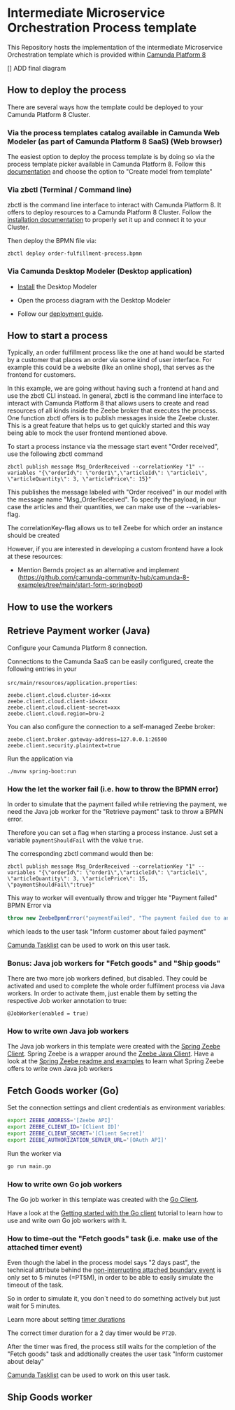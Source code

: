 # Intermediate Microservice Orchestration Process template

This Repository hosts the implementation of the intermediate Microservice Orchestration template which is provided within [Camunda Platform 8](https://accounts.cloud.camunda.io/signup)

[] ADD final diagram

## How to deploy the process

There are several ways how the template could be deployed to your Camunda Platform 8 Cluster.

### Via the process templates catalog available in Camunda Web Modeler (as part of Camunda Platform 8 SaaS) (Web browser)

The easiest option to deploy the process template is by doing so via the process template picker available in Camunda Platform 8. Follow this [documentation](https://docs.camunda.io/docs/next/components/modeler/web-modeler/launch-cloud-modeler/) and choose the option to "Create model from template"
 
### Via zbctl (Terminal / Command line)

zbctl is the command line interface to interact with Camunda Platform 8. It offers to deploy resources to a Camunda Platform 8 Cluster. Follow the [installation documentation](https://docs.camunda.io/docs/next/apis-clients/cli-client/) to properly set it up and connect it to your Cluster.

Then deploy the BPMN file via:

```
zbctl deploy order-fulfillment-process.bpmn
```

### Via Camunda Desktop Modeler (Desktop application)

- [Install](https://docs.camunda.io/docs/next/components/modeler/desktop-modeler/install-the-modeler/) the Desktop Modeler

- Open the process diagram with the Desktop Modeler

- Follow our [deployment guide](https://docs.camunda.io/docs/next/components/modeler/desktop-modeler/connect-to-camunda-cloud/).

## How to start a process

Typically, an order fulfillment process like the one at hand would be started by a customer that places an order via some kind of user interface. For example this could be a website (like an online shop), that serves as the frontend for customers.

In this example, we are going without having such a frontend at hand and use the zbctl CLI instead. In general, zbctl is the command line interface to interact with Camunda Platform 8 that allows users to create and read resources of all kinds inside the Zeebe broker that executes the process. One function zbctl offers is to publish messages inside the Zeebe cluster. This is a great feature that helps us to get quickly started and this way being able to mock the user frontend mentioned above.

To start a process instance via the message start event "Order received", use the following zbctl command

```
zbctl publish message Msg_OrderReceived --correlationKey "1" --variables "{\"orderId\": \"order1\",\"articleId\": \"article1\", \"articleQuantity\": 3, \"articlePrice\": 15}"
```

This publishes the message labeled with "Order received" in our model with the message name "Msg_OrderReceived". To specify the payload, in our case the articles and their quantities, we can make use of the --variables-flag.

The correlationKey-flag allows us to tell Zeebe for which order an instance should be created

However, if you are interested in developing a custom frontend have a look at these resources:

- Mention Bernds project as an alternative and implement (https://github.com/camunda-community-hub/camunda-8-examples/tree/main/start-form-springboot)


## How to use the workers

## Retrieve Payment worker (Java)

Configure your Camunda Platform 8 connection.

Connections to the Camunda SaaS can be easily configured, create the following entries in your 

`src/main/resources/application.properties`:

```properties
zeebe.client.cloud.cluster-id=xxx
zeebe.client.cloud.client-id=xxx
zeebe.client.cloud.client-secret=xxx
zeebe.client.cloud.region=bru-2
```

You can also configure the connection to a self-managed Zeebe broker:

```properties
zeebe.client.broker.gateway-address=127.0.0.1:26500
zeebe.client.security.plaintext=true
```

Run the application via
```
./mvnw spring-boot:run
```

### How the let the worker fail (i.e. how to throw the BPMN error)

In order to simulate that the payment failed while retrieving the payment, we need the Java job worker for the "Retrieve payment" task to throw a BPMN error.

Therefore you can set a flag when starting a process instance. Just set a variable `paymentShouldFail` with the value `true`.

The corresponding zbctl command would then be:

```
zbctl publish message Msg_OrderReceived --correlationKey "1" --variables "{\"orderId\": \"order1\",\"articleId\": \"article1\", \"articleQuantity\": 3, \"articlePrice\": 15, \"paymentShouldFail\":true}"
```

This way to worker will eventually throw and trigger hte "Payment failed" BPMN Error via 

```Java
throw new ZeebeBpmnError("paymentFailed", "The payment failed due to an error");
```

which leads to the user task "Inform customer about failed payment"

[Camunda Tasklist](https://docs.camunda.io/docs/next/components/tasklist/introduction-to-tasklist/) can be used to work on this user task.

### Bonus: Java job workers for "Fetch goods" and "Ship goods"

There are two more job workers defined, but disabled. They could be activated and used to complete the whole order fulfilment process via Java workers.
In order to activate them, just enable them by setting the respective Job worker annotation to true:

```
@JobWorker(enabled = true)
```

### How to write own Java job workers

The Java job workers in this template were created with the [Spring Zeebe Client](https://github.com/camunda-community-hub/spring-zeebe/). Spring Zeebe is a wrapper around the [Zeebe Java Client](https://docs.camunda.io/docs/apis-clients/java-client/). Have a look at the [Spring Zeebe readme and examples](https://github.com/camunda-community-hub/spring-zeebe/) to learn what Spring Zeebe offers to write own Java job workers

## Fetch Goods worker (Go)

Set the connection settings and client credentials as environment variables:

```bash
export ZEEBE_ADDRESS='[Zeebe API]'
export ZEEBE_CLIENT_ID='[Client ID]'
export ZEEBE_CLIENT_SECRET='[Client Secret]'
export ZEEBE_AUTHORIZATION_SERVER_URL='[OAuth API]'
```

Run the worker via

```bash
go run main.go
```

### How to write own Go job workers

The Go job worker in this template was created with the [Go Client](https://docs.camunda.io/docs/next/apis-clients/go-client/). 

Have a look at the [Getting started with the Go client](https://docs.camunda.io/docs/next/apis-clients/go-client/go-get-started/) tutorial to learn how to use and write own Go job workers with it.

### How to time-out the "Fetch goods" task (i.e. make use of the attached timer event)

Even though the label in the process model says "2 days past", the technical attribute behind the [non-interrupting attached boundary event](https://docs.camunda.io/docs/next/components/modeler/bpmn/timer-events/#timer-boundary-events) is only set to 5 minutes (=PT5M), in order to be able to easily simulate the timeout of the task.

So in order to simulate it, you don`t need to do something actively but just wait for 5 minutes.

Learn more about setting [timer durations](https://docs.camunda.io/docs/next/components/modeler/bpmn/timer-events/#time-duration)

The correct timer duration for a 2 day timer would be `PT2D`.

After the timer was fired, the process still waits for the completion of the "Fetch goods" task and addtionally creates the user task "Inform customer about delay"

[Camunda Tasklist](https://docs.camunda.io/docs/next/components/tasklist/introduction-to-tasklist/) can be used to work on this user task.

## Ship Goods worker

